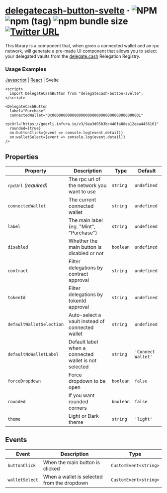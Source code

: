 # [delegatecash-button-svelte](https://delegate.cash) &middot; ![NPM](https://img.shields.io/npm/l/delegatecash-button-svelte?registry_uri=https%3A%2F%2Fregistry.npmjs.com) ![npm (tag)](https://img.shields.io/npm/v/delegatecash-button-svelte/latest) ![npm bundle size](https://img.shields.io/bundlephobia/min/delegatecash-button-svelte) [![Twitter URL](https://img.shields.io/twitter/url?url=https%3A%2F%2Ftwitter.com%2Fdelegatecash)](https://twitter.com/delegatecash)

This library is a component that, when given a connected wallet and an rpc network, will generate a pre-made UI component that allows you to select your delegated vaults from the [delegate.cash](https://delegate.cash) Relegation Registry.

### Usage Examples

[Javascript](https://github.com/delegatecash/delegatecash-button/tree/main/libraries/vanilla) | [React](https://github.com/delegatecash/delegatecash-button/tree/main/libraries/react) | Svelte

```svelte
<script>
  import DelegateCashButton from "delegatecash-button-svelte";
</script>

<DelegateCashButton
  label="Purchase"
  connectedWallet="0x0000000000000000000000000000000000000001"
  rpcUrl="https://goerli.infura.io/v3/9aa3d95b3bc440fa88ea12eaa4456161"
  rounded={true}
  on:buttonClick={event => console.log(event.detail)}
  on:walletSelect={event => console.log(event.detail)}
/>
```

## Properties

| Property                 | Description                                           | Type      | Default            |
| ------------------------ | ----------------------------------------------------- | --------- | ------------------ |
| `rpcUrl` _(required)_    | The rpc url of the network you want to use            | `string`  | `undefined`        |
| `connectedWallet`        | The current connected wallet                          | `string`  | `undefined`        |
| `label`                  | The main label (eg. "Mint", "Purchase")               | `string`  | `undefined`        |
| `disabled`               | Whether the main button is disabled or not            | `boolean` | `undefined`        |
| `contract`               | Filter delegations by contract approval               | `string`  | `undefined`        |
| `tokenId`                | Filter delegations by tokenId approval                | `string`  | `undefined`        |
| `defaultWalletSelection` | Auto-select a vault instead of connected wallet       | `string`  | `undefined`        |
| `defaultNoWalletLabel`   | Default label when a connected wallet is not selected | `string`  | `'Connect Wallet'` |
| `forceDropdown`          | Force dropdown to be open                             | `boolean` | `false`            |
| `rounded`                | If you want rounded corners                           | `boolean` | `false`            |
| `theme`                  | Light or Dark theme                                   | `string`  | `'light'`          |

## Events

| Event          | Description                                 | Type                  |
| -------------- | ------------------------------------------- | --------------------- |
| `buttonClick`  | When the main button is clicked             | `CustomEvent<string>` |
| `walletSelect` | When a wallet is selected from the dropdown | `CustomEvent<string>` |
